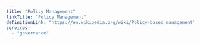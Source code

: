 ```yaml
---
title: "Policy Management"
linkTitle: "Policy Management"
definitionLink: "https://en.wikipedia.org/wiki/Policy-based_management"
services:
  - "governance"
---
```

